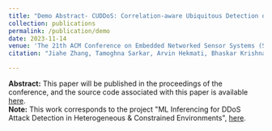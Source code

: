 ```yaml
---
title: "Demo Abstract- CUDDoS: Correlation-aware Ubiquitous Detection of DDoS in IoT Systems"
collection: publications
permalink: /publication/demo
date: 2023-11-14
venue: 'The 21th ACM Conference on Embedded Networked Sensor Systems (SenSys 2023)'
citation: "Jiahe Zhang, Tamoghna Sarkar, Arvin Hekmati, Bhaskar Krishnamachari. 2023. Demo Abstract: CUDDoS - Correlation-aware Ubiquitous Detection of DDoS in IoT Systems. In The 21st ACM Conference on Embedded Networked Sensor Systems (SenSys ’23), November 12–17, 2023, Istanbul,Turkiye. ACM, New York, NY, USA, 2 pages. https://doi.org/10.1145/3625687.3628392"

---
```

**Abstract:** This paper will be published in the proceedings of the conference, and the source code associated with this paper is available <a href="https://github.com/ANRGUSC/ddos_demo">here</a>.
<br>
**Note:** This work corresponds to the project "ML Inferencing for DDoS Attack Detection in Heterogeneous & Constrained Environments", <a href="https://sherlock-7ff15.github.io/portfolio/ddos-detection/">here</a>.
<br>
